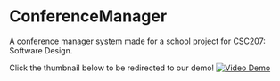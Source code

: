 # ConferenceManager
A conference manager system made for a school project for CSC207: Software Design.

Click the thumbnail below to be redirected to our demo!
[![Video Demo](https://img.youtube.com/vi/et0FfEqWj08/0.jpg)](https://youtu.be/et0FfEqWj08)
